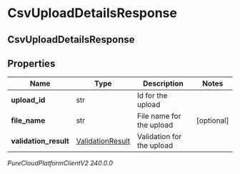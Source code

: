 # CsvUploadDetailsResponse

## CsvUploadDetailsResponse

## Properties

|Name | Type | Description | Notes|
|------------ | ------------- | ------------- | -------------|
| **upload_id** | str | Id for the upload | |
| **file_name** | str | File name for the upload | [optional] |
| **validation_result** | [ValidationResult](ValidationResult) | Validation for the upload | |



_PureCloudPlatformClientV2 240.0.0_
